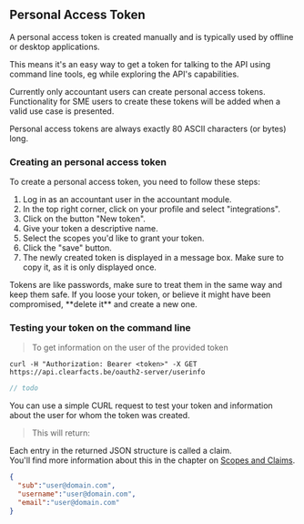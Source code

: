 ## Personal Access Token
A personal access token is created manually and is typically used by offline or desktop applications.

This means it's an easy way to get a token for talking to the API using command line tools, eg while exploring the API's capabilities.

<aside class="notice">
    Currently only accountant users can create personal access tokens.<br/>
    Functionality for SME users to create these tokens will be added when a valid use case is presented. 
</aside>

Personal access tokens are always exactly 80 ASCII characters (or bytes) long.

### Creating an personal access token

To create a personal access token, you need to follow these steps:

1. Log in as an accountant user in the accountant module.
2. In the top right corner, click on your profile and select "integrations".
3. Click on the button "New token".
4. Give your token a descriptive name.
5. Select the scopes you'd like to grant your token.
6. Click the "save" button.
7. The newly created token is displayed in a message box.  Make sure to copy it, as it is only displayed once.

<aside class="warning">
Tokens are like passwords, make sure to treat them in the same way and keep them safe.
If you loose your token, or believe it might have been compromised, **delete it** and create a new one.
</aside>


### Testing your token on the command line

> To get information on the user of the provided token

```shell
curl -H "Authorization: Bearer <token>" -X GET https://api.clearfacts.be/oauth2-server/userinfo
```

```php
// todo
```

You can use a simple CURL request to test your token 
and information about the user for whom the token was created.

> This will return:

Each entry in the returned JSON structure is called a claim.  
You'll find more information about this in the chapter on [Scopes and Claims](#scopes-and-claims). 

```json
{
  "sub":"user@domain.com",
  "username":"user@domain.com",
  "email":"user@domain.com"
}
```


